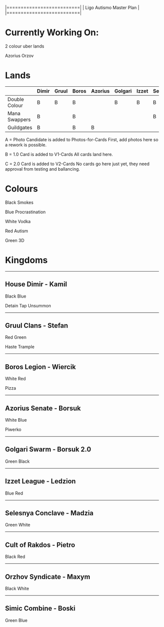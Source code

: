 |==========================|
| Ligo Autismo Master Plan |
|==========================|

Currently Working On:
=====================

2 colour uber lands 

Azorius
Orzov

Lands
==========

|               |Dimir    |Gruul  |Boros  |Azorius        |Golgari        |Izzet  |Selesnya       |Rakdos |Orzov  |Simic  |
|---            |---      |---    |---    |---            |---            |---    |---            |---    |---    |---    |
|Double Colour  |B        |B      |B      |               |B              |B      |B              |B      |       |B      |
|Mana Swappers  |B        |       |B      |               |               |       |B              |       |       |B      |
|Guildgates     |B        |       |B      |B              |               |       |               |       |B      |       |

A = Photo Candidate is added to Photos-for-Cards 
    First, add photos here so a rework is possible.

B = 1.0 Card is added to V1-Cards
    All cards land here.

C = 2.0 Card is added to V2-Cards
    No cards go here just yet, they need approval from testing and ballancing. 
    
Colours
==========

Black Smokes

Blue	Procrastination

White	Vodka

Red	  Autism

Green	3D

Kingdoms
==========

----------
House Dimir - Kamil
----------
Black
Blue

Detain
Tap
Unsummon

----------
Gruul Clans - Stefan
----------
Red
Green

Haste
Trample

----------
Boros Legion - Wiercik
----------
White
Red

Pizza

----------
Azorius Senate - Borsuk
----------
White
Blue

Piwerko

----------
Golgari Swarm - Borsuk 2.0
----------
Green
Black

----------
Izzet League - Ledzion
----------
Blue
Red

----------
Selesnya Conclave - Madzia
----------
Green
White

----------
Cult of Rakdos - Pietro
----------
Black
Red

----------
Orzhov Syndicate - Maxym
----------
Black
White

----------
Simic Combine - Boski
----------
Green
Blue
